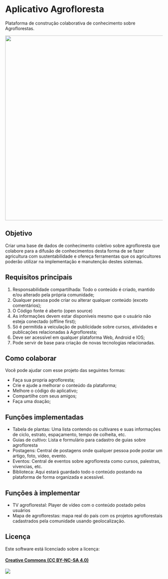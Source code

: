 # Aplicativo Agrofloresta
Plataforma de construção colaborativa de conhecimento sobre Agroflorestas.

<img src="http://blog.tistu.com.br/wp-content/themes/tistu_blog/thumb.php?src=http://blog.tistu.com.br/wp-content/uploads/2016/03/agrofloresta_logo_6701.png&w=590&h=209&zc=1" width="590" />

## Objetivo

Criar uma base de dados de conhecimento coletivo sobre agrofloresta que colabore para a difusão de conhecimentos desta forma de se fazer agricultura com sustentabilidade e ofereça ferramentas que os agricultores poderão utilizar na implementação e manutenção destes sistemas. 

## Requisitos principais

1. Responsabilidade compartilhada: Todo o conteúdo é criado, mantido e/ou alterado pela própria comunidade;
2. Qualquer pessoa pode criar ou alterar qualquer conteúdo (exceto comentários);
3. O Código fonte é aberto (open source)
4. As informações devem estar disponíveis mesmo que o usuário não esteja conectado (offline first);
5. Só é permitida a veiculação de publicidade sobre cursos, atividades e publicações relacionadas à Agrofloresta; 
6. Deve ser acessível em qualquer plataforma Web, Android e IOS;
7. Pode servir de base para criação de novas tecnologias relacionadas.

## Como colaborar

Você pode ajudar com esse projeto das seguintes formas:

- Faça sua propria agrofloresta;
- Crie e ajude a melhorar o conteúdo da plataforma;
- Melhore o código do aplicativo; 
- Compartilhe com seus amigos;
- Faça uma doação;


## Funções implementadas

- Tabela de plantas: Uma lista contendo os cultivares e suas informações de ciclo, estrato, espaçamento, tempo de colheita, etc.
- Guias de cultivo: Lista e formulário para cadastro de guias sobre agrofloresta
- Postagens: Central de postagens onde qualquer pessoa pode postar um artigo, foto, vídeo, evento.
- Eventos: Central de eventos sobre agrofloresta como cursos, palestras, vivencias, etc.
- Biblioteca: Aqui estará guardado todo o conteúdo postando na plataforma de forma organizada e acessível.

## Funções à implementar
- TV agroflorestal: Player de vídeo com o conteúdo postado pelos usuários
- Mapa de agroflorestas: mapa real do país com os projetos agroflorestais cadastrados pela comunidade usando geolocalização.

## Licença

Este software está licenciado sobre a licença:

#### [Creative Commons (CC BY-NC-SA 4.0)](LICENSE)

[<img src="https://br.creativecommons.org/wp-content/uploads/2015/04/by-nc-sa.jpg" />](LICENSE)
